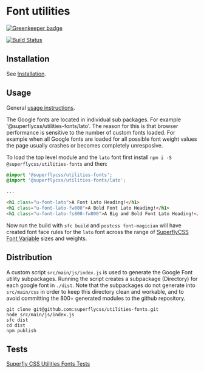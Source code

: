 # Font utilities

[![Greenkeeper badge](https://badges.greenkeeper.io/superflycss/utilities-fonts.svg)](https://greenkeeper.io/)

[![Build Status](https://travis-ci.org/superflycss/utilities-fonts.svg?branch=master)](https://travis-ci.org/superflycss/utilities-fonts)

## Installation

See [Installation](https://github.com/superflycss/superflycss/#installation).

## Usage

General [usage instructions](https://github.com/superflycss/superflycss/#usage).  

The Google fonts are located in individual sub packages.  For example '@superflycss/utilities-fonts/lato'.  The reason for this is
that browser performance is sensitive to the number of custom fonts loaded.  For example when all Google fonts are loaded for all possible font weight values the page usually crashes or becomes completely unresposive.

To load the top level module and the `lato`  font first install `npm i -S @superflycss/utilities-fonts` and then:

``` css
@import '@superflycss/utilities-fonts';
@import '@superflycss/utilities-fonts/lato';

...

```

``` html
<h1 class="u-font-lato">A Font Lato Heading!</h1>
<h1 class="u-font-lato-fw800">A Bold Font Lato Heading!</h1>
<h1 class="u-font-lato-fs800-fw800">A Big and Bold Font Lato Heading!</h1>
```

Now run the build with `sfc build` and `postcss font-magician` will have created font face rules for the `lato` font across the range of [SuperflyCSS Font Variable](https://github.com/superflycss/variables-fonts)  sizes and weights.

## Distribution

A custom script `src/main/js/index.js` is used to generate the Google Font utility subpackages.  Running the script creates a subpackage (Directory) for each google font in `./dist`.  Note that the subpackages do not generate into `src/main/css` in order to keep this directory clean and workable, and to avoid committing the 800+ generated modules to the github repository.

```
git clone git@github.com:superflycss/utilities-fonts.git
node src/main/js/index.js
sfc dist
cd dist
npm publish
```


## Tests

[Superfly CSS Utilities Fonts Tests](https://superflycss.github.io/utilities-fonts/target/test/html/)

